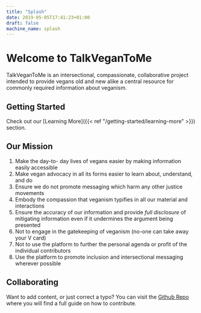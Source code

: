 ```yaml
---
title: "Splash"
date: 2019-05-05T17:41:23+01:00
draft: false
machine_name: splash
---
```



# Welcome to TalkVeganToMe

TalkVeganToMe is an intersectional, compassionate, collaborative project intended to provide vegans old and new alike a central resource for commonly required information about veganism.  

## Getting Started

Check out our [Learning More]({{< ref "/getting-started/learning-more" >}}) section.

## Our Mission

1. Make the day-to- day lives of vegans easier by making information easily accessible
2. Make vegan advocacy in all its forms easier to learn about, understand, and do
3. Ensure we do not promote messaging which harm any other justice movements
4. Embody the compassion that veganism typifies in all our material and interactions
5. Ensure the accuracy of our information and provide _full disclosure_ of mitigating information even if it undermines the argument being presented
6. Not to engage in the gatekeeping of veganism (no-one can take away your V card)
7. Not to use the platform to further the personal agenda or profit of the individual contributors
8. Use the platform to promote inclusion and intersectional messaging wherever possible


## Collaborating

Want to add content, or just correct a typo? You can visit the [Github Repo](https://github.com/talkvegantome/talkvegan-hugo) where you will find a full guide on how to contribute.
